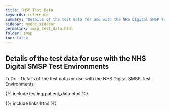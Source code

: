 ```yaml
---
title: SMSP Test Data
keywords: reference
summary: "Details of the test data for use with the NHS Digital SMSP Test Environments"
sidebar: mydoc_sidebar
permalink: smsp_test_data.html
folder: smsp
toc: false
---
```


## Details of the test data for use with the NHS Digital SMSP Test Environments

ToDo - Details of the test data for use with the NHS Digital SMSP Test Environments

{% include testing.patient_data.html %}


{% include links.html %}

